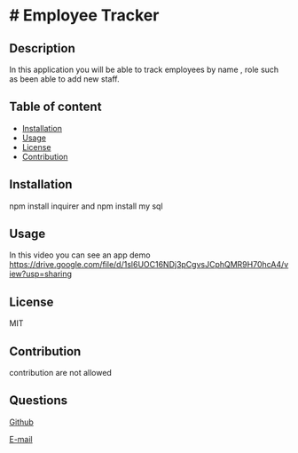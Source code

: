 # # Employee Tracker

## Description

In this application you will be able to track employees by name , role such as been able to add new staff.

## Table of content

- [Installation](#installation)
- [Usage](#usage)
- [License](#license)
- [Contribution](#contribution)

## Installation

npm install inquirer and npm install my sql

## Usage

In this video you can see an app demo https://drive.google.com/file/d/1sl6UOC16NDj3pCgvsJCphQMR9H70hcA4/view?usp=sharing

## License

MIT

## Contribution

contribution are not allowed

## Questions

[Github](https://github.com/jvprofits28)

[E-mail](mailto:ehulises28@hotmail.com)
